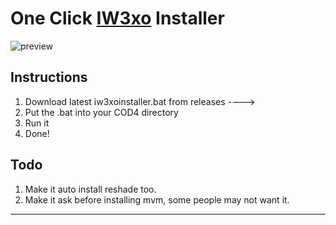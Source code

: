 # One Click [IW3xo](https://github.com/xoxor4d/iw3xo-dev) Installer

![preview](https://raw.githubusercontent.com/kruumy/ffmpeg-youtube-dl-installer/main/preview.png)

## Instructions
1. Download latest iw3xoinstaller.bat from releases ---->
2. Put the .bat into your COD4 directory
3. Run it
4. Done!

## Todo
1. Make it auto install reshade too.
2. Make it ask before installing mvm, some people may not want it.
***


